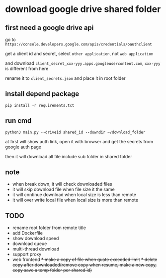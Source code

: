 # download google drive shared folder

## first need a google drive api

go to `https://console.developers.google.com/apis/credentials/oauthclient`

get a client id and secret, select `other application`, not `web application`

and download `client_secret_xxx-yyy.apps.googleusercontent.com`, `xxx-yyy` is different from here

rename it to `client_secrets.json` and place it in root folder

## install depend package

`pip install -r requirements.txt`

## run cmd

`python3 main.py --driveid shared_id --downdir ~/download_folder`

at first will show auth link, open it with browser and get the secrets from google auth page

then it will download all file include sub folder in shared folder

## note

* when break down, it will check downloaded files
* it will skip download file when file size it the same
* it will continue download when local size is less than remote
* it will over write local file when local size is more than remote

## TODO

* rename root folder from remote title
* add Dockerfile
* show download speed
* download queue
* multi-thread download
* support proxy
* web frontend
~~* make a copy of file when quate exceeded limit~~
~~* delete copy after downloaded(remove copy when resume, make a new copy, copy save a temp folder per shared id)~~
